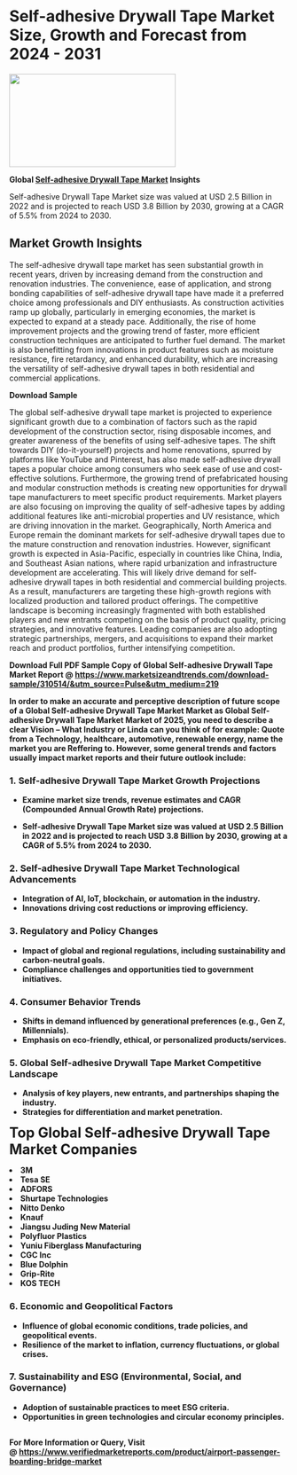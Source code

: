 <H1>Self-adhesive Drywall Tape Market Size, Growth and Forecast from 2024 - 2031</H1><img class="aligncenter size-medium wp-image-584254" src="https://thirdeyenews.in/wp-content/uploads/2024/09/Global-Market-Research-300x168.jpeg" alt="" width="300" height="168" /><p><strong>Global&nbsp;<a href="https://www.marketsizeandtrends.com/download-sample/310514/&amp;utm_source=Pulse&amp;utm_medium=219">Self-adhesive Drywall Tape Market</a> Insights</strong></p><p>Self-adhesive Drywall Tape Market size was valued at USD 2.5 Billion in 2022 and is projected to reach USD 3.8 Billion by 2030, growing at a CAGR of 5.5% from 2024 to 2030.</p><p><h2>Market Growth Insights</h2> <p>The self-adhesive drywall tape market has seen substantial growth in recent years, driven by increasing demand from the construction and renovation industries. The convenience, ease of application, and strong bonding capabilities of self-adhesive drywall tape have made it a preferred choice among professionals and DIY enthusiasts. As construction activities ramp up globally, particularly in emerging economies, the market is expected to expand at a steady pace. Additionally, the rise of home improvement projects and the growing trend of faster, more efficient construction techniques are anticipated to further fuel demand. The market is also benefitting from innovations in product features such as moisture resistance, fire retardancy, and enhanced durability, which are increasing the versatility of self-adhesive drywall tapes in both residential and commercial applications.</p> <p><strong>Download Sample</strong></p> <p>The global self-adhesive drywall tape market is projected to experience significant growth due to a combination of factors such as the rapid development of the construction sector, rising disposable incomes, and greater awareness of the benefits of using self-adhesive tapes. The shift towards DIY (do-it-yourself) projects and home renovations, spurred by platforms like YouTube and Pinterest, has also made self-adhesive drywall tapes a popular choice among consumers who seek ease of use and cost-effective solutions. Furthermore, the growing trend of prefabricated housing and modular construction methods is creating new opportunities for drywall tape manufacturers to meet specific product requirements. Market players are also focusing on improving the quality of self-adhesive tapes by adding additional features like anti-microbial properties and UV resistance, which are driving innovation in the market. Geographically, North America and Europe remain the dominant markets for self-adhesive drywall tapes due to the mature construction and renovation industries. However, significant growth is expected in Asia-Pacific, especially in countries like China, India, and Southeast Asian nations, where rapid urbanization and infrastructure development are accelerating. This will likely drive demand for self-adhesive drywall tapes in both residential and commercial building projects. As a result, manufacturers are targeting these high-growth regions with localized production and tailored product offerings. The competitive landscape is becoming increasingly fragmented with both established players and new entrants competing on the basis of product quality, pricing strategies, and innovative features. Leading companies are also adopting strategic partnerships, mergers, and acquisitions to expand their market reach and product portfolios, further intensifying competition. <p><strong></p><p><span class=""><strong>Download Full PDF Sample Copy of Global Self-adhesive Drywall Tape Market Report</strong> @ <a href="https://www.marketsizeandtrends.com/download-sample/310514/&amp;utm_source=Pulse&amp;utm_medium=219" target="_blank">https://www.marketsizeandtrends.com/download-sample/310514/&amp;utm_source=Pulse&amp;utm_medium=219</a></span></p><p>In order to make an accurate and perceptive description of future scope of a Global&nbsp;Self-adhesive Drywall Tape Market Market as Global&nbsp;Self-adhesive Drywall Tape Market Market of 2025, you need to describe a clear Vision &ndash; What Industry or Linda can you think of for example: Quote from a Technology, healthcare, automotive, renewable energy, name the market you are Reffering to. However, some general trends and factors usually impact market reports and their future outlook include:</p><h3>1.&nbsp;<strong>Self-adhesive Drywall Tape Market Growth Projections</strong></h3><ul><li>Examine market size trends, revenue estimates and CAGR (Compounded Annual Growth Rate) projections.</li><li><p>Self-adhesive Drywall Tape Market size was valued at USD 2.5 Billion in 2022 and is projected to reach USD 3.8 Billion by 2030, growing at a CAGR of 5.5% from 2024 to 2030.</p></li></ul><h3>2.&nbsp;<strong>Self-adhesive Drywall Tape Market Technological Advancements</strong></h3><ul><li>Integration of AI, IoT, blockchain, or automation in the industry.</li><li>Innovations driving cost reductions or improving efficiency.</li></ul><h3>3.&nbsp;<strong>Regulatory and Policy Changes</strong></h3><ul><li>Impact of global and regional regulations, including sustainability and carbon-neutral goals.</li><li>Compliance challenges and opportunities tied to government initiatives.</li></ul><h3>4.&nbsp;<strong>Consumer Behavior Trends</strong></h3><ul><li>Shifts in demand influenced by generational preferences (e.g., Gen Z, Millennials).</li><li>Emphasis on eco-friendly, ethical, or personalized products/services.</li></ul><h3>5.&nbsp;<strong>Global Self-adhesive Drywall Tape Market Competitive Landscape</strong></h3><ul><li>Analysis of key players, new entrants, and partnerships shaping the industry.</li><li>Strategies for differentiation and market penetration.</li></ul><p data-pm-slice="1 1 []"><span style="color: inherit; font-family: inherit; font-size: 25px;">Top Global Self-adhesive Drywall Tape Market Companies</span></p><div class="" data-test-id=""><p><li>3M</li><li> Tesa SE</li><li> ADFORS</li><li> Shurtape Technologies</li><li> Nitto Denko</li><li> Knauf</li><li> Jiangsu Juding New Material</li><li> Polyfluor Plastics</li><li> Yuniu Fiberglass Manufacturing</li><li> CGC Inc</li><li> Blue Dolphin</li><li> Grip-Rite</li><li> KOS TECH</li></p></div><h3>6.&nbsp;<strong>Economic and Geopolitical Factors</strong></h3><ul><li>Influence of global economic conditions, trade policies, and geopolitical events.</li><li>Resilience of the market to inflation, currency fluctuations, or global crises.</li></ul><h3>7.&nbsp;<strong>Sustainability and ESG (Environmental, Social, and Governance)</strong></h3><ul><li>Adoption of sustainable practices to meet ESG criteria.</li><li>Opportunities in green technologies and circular economy principles.</li></ul><h2><strong style="font-size: 14px;">For More Information or Query, Visit @&nbsp;</strong><a style="background-color: #ffffff; font-size: 14px;" href="https://www.marketsizeandtrends.com/report/self-adhesive-drywall-tape-market/" target="_blank">https://www.verifiedmarketreports.com/product/airport-passenger-boarding-bridge-market</a></h2>
